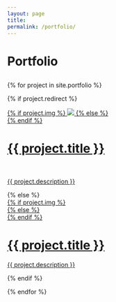 ```yaml
---
layout: page
title: 
permalink: /portfolio/
---
```


<div class="header-bar">
  <h1>Portfolio</h1>
  <h2 class="title-description"></h2>
</div>

{% for project in site.portfolio %}

{% if project.redirect %}
<div class="project">
    <div class="thumbnail">
        <a href="{{ project.redirect }}" target="_blank">
        {% if project.img %}
        <img class="thumbnail" src="{{ project.img }}"/>
        {% else %}
        <div class="thumbnail blankbox"></div>
        {% endif %}    
        <span>
            <h1>{{ project.title }}</h1>
            <br/>
            <p>{{ project.description }}</p>
        </span>
        </a>
    </div>
</div>
{% else %}

<div class="project">
    <div class="thumbnail">
        <a href="{{ site.baseurl }}{{ project.url }}">
        {% if project.img %}
        <div class="thumbnail" style="background-image : url({{ project.img }});"></div>
        {% else %}
        <div class="thumbnail blankbox"></div>
        {% endif %}    
        <span>
            <h1>{{ project.title }}</h1>
            <p>{{ project.description }}</p>
        </span>
        </a>
    </div>
</div>

{% endif %}

{% endfor %}
